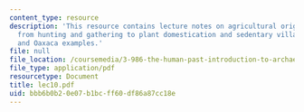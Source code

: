 ```yaml
---
content_type: resource
description: 'This resource contains lecture notes on agricultural origins: the transition
  from hunting and gathering to plant domestication and sedentary village life, Tehuacan
  and Oaxaca examples.'
file: null
file_location: /coursemedia/3-986-the-human-past-introduction-to-archaeology-fall-2006/bbb6b0b20e07b1bcff60df86a87cc18e_lec10.pdf
file_type: application/pdf
resourcetype: Document
title: lec10.pdf
uid: bbb6b0b2-0e07-b1bc-ff60-df86a87cc18e
---
```

